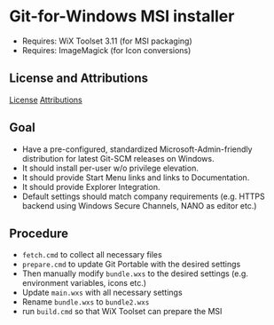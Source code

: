 # Git-for-Windows MSI installer

* Requires: WiX Toolset 3.11 (for MSI packaging)
* Requires: ImageMagick (for Icon conversions)

## License and Attributions

[License](LICENSE)
[Attributions](ATTRIBUTIONS)

## Goal

* Have a pre-configured, standardized Microsoft-Admin-friendly distribution for latest Git-SCM releases on Windows.
* It should install per-user w/o privilege elevation.
* It should provide Start Menu links and links to Documentation.
* It should provide Explorer Integration.
* Default settings should match company requirements (e.g. HTTPS backend using Windows Secure Channels, NANO as editor etc.)

## Procedure

* `fetch.cmd` to collect all necessary files
* `prepare.cmd` to update Git Portable with the desired settings
* Then manually modify `bundle.wxs` to the desired settings (e.g. environment variables, icons etc.)
* Update `main.wxs` with all necessary settings
* Rename `bundle.wxs` to `bundle2.wxs`
* run `build.cmd` so that WiX Toolset can prepare the MSI


